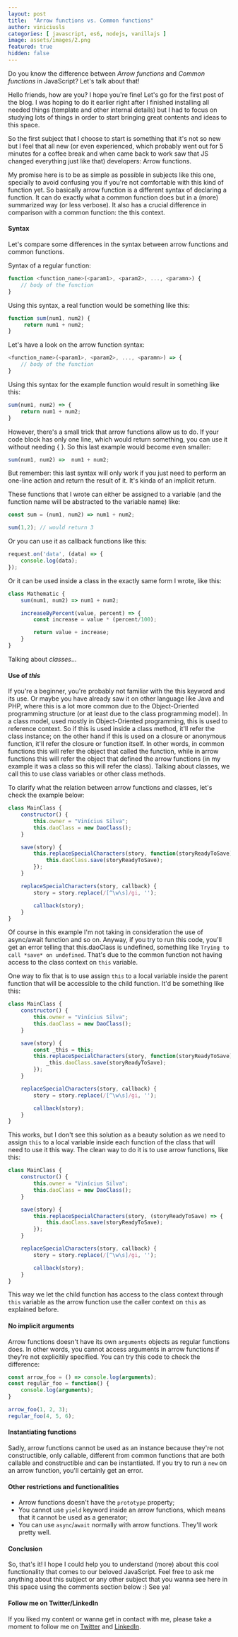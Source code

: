 ```yaml
---
layout: post
title:  "Arrow functions vs. Common functions"
author: viniciusls
categories: [ javascript, es6, nodejs, vanillajs ]
image: assets/images/2.png
featured: true
hidden: false
---
```


Do you know the difference between *Arrow functions* and *Common functions* in JavaScript? Let's talk about that!

Hello friends, how are you? I hope you're fine! Let's go for the first post of the blog. I was hoping to do it earlier right after I finished installing all needed things (template and other internal details) but I had to focus on studying lots of things in order to start bringing great contents and ideas to this space.

So the first subject that I choose to start is something that it's not so new but I feel that all new (or even experienced, which probably went out for 5 minutes for a coffee break and when came back to work saw that JS changed everything just like that) developers: Arrow functions.

My promise here is to be as simple as possible in subjects like this one, specially to avoid confusing you if you're not comfortable with this kind of function yet. So basically arrow function is a different syntax of declaring a function. It can do exactly what a common function does but in a (more) summarized way (or less verbose). It also has a crucial difference in comparison with a common function: the this context.

#### Syntax

Let's compare some differences in the syntax between arrow functions and common functions.

Syntax of a regular function:

```javascript
function <function_name>(<param1>, <param2>, ..., <paramn>) {
    // body of the function
}
```

Using this syntax, a real function would be something like this:

```javascript
function sum(num1, num2) {
     return num1 + num2;
}
```

Let's have a look on the arrow function syntax:

```javascript
<function_name>(<param1>, <param2>, ..., <paramn>) => {
    // body of the function
}
```

Using this syntax for the example function would result in something like this:

```javascript
sum(num1, num2) => {
    return num1 + num2;
}
```

However, there's a small trick that arrow functions allow us to do. If your code block has only one line, which would return something, you can use it without needing { }. So this last example would become even smaller:

```javascript
sum(num1, num2) =>  num1 + num2;
````

But remember: this last syntax will only work if you just need to perform an one-line action and return the result of it. It's kinda of an implicit return.

These functions that I wrote can either be assigned to a variable (and the function name will be abstracted to the variable name) like:

```javascript
const sum = (num1, num2) => num1 + num2;

sum(1,2); // would return 3
```

Or you can use it as callback functions like this:

```javascript
request.on('data', (data) => {
    console.log(data);
});
```

Or it can be used inside a class in the exactly same form I wrote, like this:

```javascript
class Mathematic {
    sum(num1, num2) => num1 + num2;

    increaseByPercent(value, percent) => {
        const increase = value * (percent/100);

        return value + increase;
    }
}
```

Talking about *classes*...

#### Use of *this*

If you're a beginner, you're probably not familiar with the this keyword and its use. Or maybe you have already saw it on other language like Java and PHP, where this is a lot more common due to the Object-Oriented programming structure (or at least due to the class programming model). In a class model, used mostly in Object-Oriented programming, this is used to reference context. So if this is used inside a class method, it'll refer the class instance; on the other hand if this is used on a closure or anonymous function, it'll refer the closure or function itself. In other words, in common functions this will refer the object that called the function, while in arrow functions this will refer the object that defined the arrow functions (in my example it was a class so this will refer the class). Talking about classes, we call this to use class variables or other class methods.

To clarify what the relation between arrow functions and classes, let's check the example below:

```javascript
class MainClass {
    constructor() {
        this.owner = "Vinícius Silva";
        this.daoClass = new DaoClass();
    }

    save(story) {
        this.replaceSpecialCharacters(story, function(storyReadyToSave) {
            this.daoClass.save(storyReadyToSave);
        });
    }

    replaceSpecialCharacters(story, callback) {
        story = story.replace(/[^\w\s]/gi, '');

        callback(story);
    }
}
```

Of course in this example I'm not taking in consideration the use of async/await function and so on. Anyway, if you try to run this code, you'll get an error telling that this.daoClass is undefined, something like `Trying to call *save* on undefined`. That's due to the common function not having access to the class context on `this` variable.

One way to fix that is to use assign `this` to a local variable inside the parent function that will be accessible to the child function. It'd be something like this:

```javascript
class MainClass {
    constructor() {
        this.owner = "Vinícius Silva";
        this.daoClass = new DaoClass();
    }

    save(story) {
        const _this = this;
        this.replaceSpecialCharacters(story, function(storyReadyToSave) {
            _this.daoClass.save(storyReadyToSave);
        });
    }

    replaceSpecialCharacters(story, callback) {
        story = story.replace(/[^\w\s]/gi, '');

        callback(story);
    }
}
```

This works, but I don't see this solution as a beauty solution as we need to assign `this` to a local variable inside each function of the class that will need to use it this way. The clean way to do it is to use arrow functions, like this:

```javascript
class MainClass {
    constructor() {
        this.owner = "Vinícius Silva";
        this.daoClass = new DaoClass();
    }

    save(story) {
        this.replaceSpecialCharacters(story, (storyReadyToSave) => {
            this.daoClass.save(storyReadyToSave);
        });
    }

    replaceSpecialCharacters(story, callback) {
        story = story.replace(/[^\w\s]/gi, '');

        callback(story);
    }
}
```

This way we let the child function has access to the class context through `this` variable as the arrow function use the caller context on `this` as explained before.

#### No implicit arguments

Arrow functions doesn't have its own `arguments` objects as regular functions does. In other words, you cannot access arguments in arrow functions if they're not explicitily specified. You can try this code to check the difference:

```javascript
const arrow_foo = () => console.log(arguments);
const regular_foo = function() {
    console.log(arguments);
}

arrow_foo(1, 2, 3);
regular_foo(4, 5, 6);
```

#### Instantiating functions

Sadly, arrow functions cannot be used as an instance because they're not constructible, only callable, different from common functions that are both callable and constructible and can be instantiated. If you try to run a `new` on an arrow function, you'll certainly get an error.

#### Other restrictions and functionalities

- Arrow functions doesn't have the `prototype` property;
- You cannot use `yield` keyword inside an arrow functions, which means that it cannot be used as a generator;
- You can use `async`/`await` normally with arrow functions. They'll work pretty well.

#### Conclusion

So, that's it! I hope I could help you to understand (more) about this cool functionality that comes to our beloved JavaScript. Feel free to ask me anything about this subject or any other subject that you wanna see here in this space using the comments section below :) See ya!

#### Follow me on Twitter/LinkedIn
If you liked my content or wanna get in contact with me, please take a moment to follow me on [Twitter](https://twitter.com/iviniciusls) and [LinkedIn](https://www.linkedin.com/in/iviniciusls).